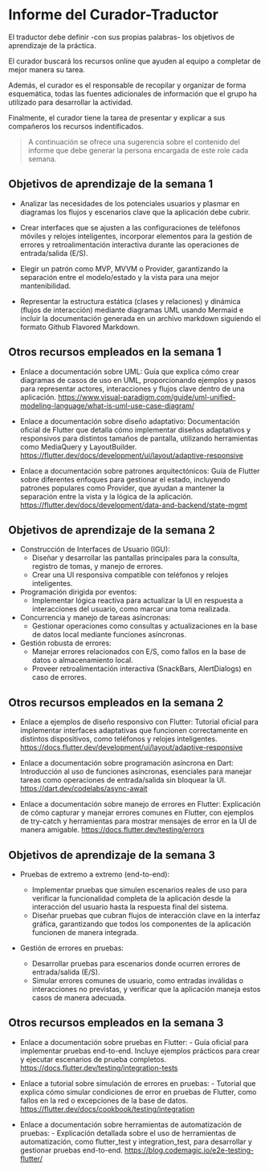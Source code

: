 # Informe del Curador-Traductor

  El traductor debe definir -con sus propias palabras- los objetivos
  de aprendizaje de la práctica.

  El curador buscará los recursos online que ayuden al equipo a
  completar de mejor manera su tarea.
  
  Además, el curador es el responsable de recopilar y organizar de
  forma esquemática, todas las fuentes adicionales de información que
  el grupo ha utilizado para desarrollar la actividad.

  Finalmente, el curador tiene la tarea de presentar y explicar a sus
  compañeros los recursos indentificados.

  > A continuación se ofrece una sugerencia sobre el contenido del
  > informe que debe generar la persona encargada de este role cada
  > semana.

  

## Objetivos de aprendizaje de la semana 1

  - Analizar las necesidades de los potenciales usuarios y plasmar en diagramas los flujos y escenarios clave que la aplicación debe cubrir.

  - Crear interfaces que se ajusten a las configuraciones de teléfonos móviles y relojes inteligentes, incorporar elementos para la gestión de errores y retroalimentación interactiva durante las operaciones de entrada/salida (E/S).

  - Elegir un patrón como MVP, MVVM o Provider, garantizando la separación entre el modelo/estado y la vista para una mejor mantenibilidad.

  - Representar la estructura estática (clases y relaciones) y dinámica (flujos de interacción) mediante diagramas UML usando Mermaid e incluir la documentación generada en un archivo markdown siguiendo el formato Github Flavored Markdown.
	
	
## Otros recursos empleados en la semana 1

 - Enlace a documentación sobre UML: Guía que explica cómo crear diagramas de casos de uso en UML, proporcionando ejemplos y pasos para representar actores, interacciones y flujos clave dentro de una aplicación. https://www.visual-paradigm.com/guide/uml-unified-modeling-language/what-is-uml-use-case-diagram/

  - Enlace a documentación sobre diseño adaptativo: Documentación oficial de Flutter que detalla cómo implementar diseños adaptativos y responsivos para distintos tamaños de pantalla, utilizando herramientas como MediaQuery y LayoutBuilder. https://flutter.dev/docs/development/ui/layout/adaptive-responsive

  - Enlace a documentación sobre patrones arquitectónicos: Guía de Flutter sobre diferentes enfoques para gestionar el estado, incluyendo patrones populares como Provider, que ayudan a mantener la separación entre la vista y la lógica de la aplicación. https://flutter.dev/docs/development/data-and-backend/state-mgmt



## Objetivos de aprendizaje de la semana 2

  - Construcción de Interfaces de Usuario (IGU):
	- Diseñar y desarrollar las pantallas principales para la consulta, registro de tomas, y manejo de errores.
	- Crear una UI responsiva compatible con teléfonos y relojes inteligentes.
  - Programación dirigida por eventos:
	- Implementar lógica reactiva para actualizar la UI en respuesta a interacciones del usuario, como marcar una toma realizada.
  - Concurrencia y manejo de tareas asíncronas:
	- Gestionar operaciones como consultas y actualizaciones en la base de datos local mediante funciones asíncronas.
  - Gestión robusta de errores:
	- Manejar errores relacionados con E/S, como fallos en la base de datos o almacenamiento local.
	- Proveer retroalimentación interactiva (SnackBars, AlertDialogs) en caso de errores.
	
## Otros recursos empleados en la semana 2

 - Enlace a ejemplos de diseño responsivo con Flutter: Tutorial oficial para implementar interfaces adaptativas que funcionen correctamente en distintos dispositivos, como teléfonos y relojes inteligentes.
https://docs.flutter.dev/development/ui/layout/adaptive-responsive

  - Enlace a documentación sobre programación asíncrona en Dart: Introducción al uso de funciones asíncronas, esenciales para manejar tareas como operaciones de entrada/salida sin bloquear la UI.
https://dart.dev/codelabs/async-await

  - Enlace a documentación sobre manejo de errores en Flutter: Explicación de cómo capturar y manejar errores comunes en Flutter, con ejemplos de try-catch y herramientas para mostrar mensajes de error en la UI de manera amigable.
https://docs.flutter.dev/testing/errors


## Objetivos de aprendizaje de la semana 3

  - Pruebas de extremo a extremo (end-to-end):
	- Implementar pruebas que simulen escenarios reales de uso para verificar la funcionalidad completa de la aplicación desde la interacción del usuario hasta la respuesta final del sistema.
   	- Diseñar pruebas que cubran flujos de interacción clave en la interfaz gráfica, garantizando que todos los componentes de la aplicación funcionen de manera integrada.

  - Gestión de errores en pruebas:
	- Desarrollar pruebas para escenarios donde ocurren errores de entrada/salida (E/S).
  	- Simular errores comunes de usuario, como entradas inválidas o interacciones no previstas, y verificar que la aplicación maneja estos casos de manera adecuada.
          
## Otros recursos empleados en la semana 3

  - Enlace a documentación sobre pruebas en Flutter:
    	- Guía oficial para implementar pruebas end-to-end. Incluye ejemplos prácticos para crear y ejecutar escenarios de prueba completos. https://docs.flutter.dev/testing/integration-tests

  - Enlace a tutorial sobre simulación de errores en pruebas:
    	- Tutorial que explica cómo simular condiciones de error en pruebas de Flutter, como fallos en la red o excepciones de la base de datos. https://flutter.dev/docs/cookbook/testing/integration

  - Enlace a documentación sobre herramientas de automatización de pruebas:
    	- Explicación detallada sobre el uso de herramientas de automatización, como flutter_test y integration_test, para desarrollar y gestionar pruebas end-to-end. https://blog.codemagic.io/e2e-testing-flutter/

